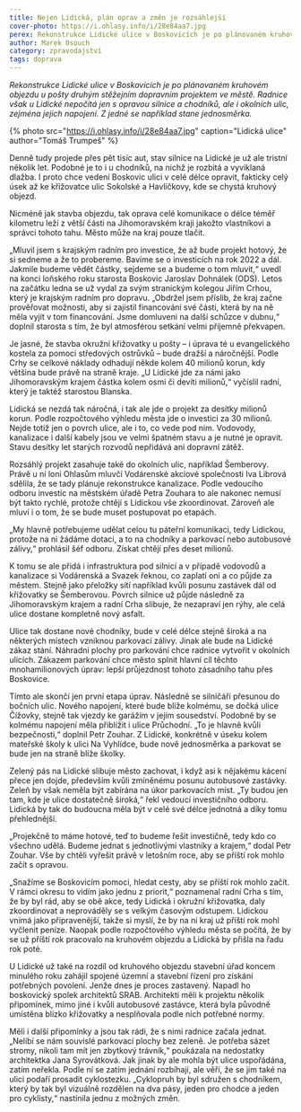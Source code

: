 ```yaml
---
title: Nejen Lidická, plán oprav a změn je rozsáhlejší
cover-photo: https://i.ohlasy.info/i/28e84aa7.jpg
perex: Rekonstrukce Lidické ulice v Boskovicích je po plánovaném kruhovém objezdu u pošty druhým stěžejním dopravním projektem ve městě. Radnice však u Lidické nepočítá jen s opravou silnice a chodníků, ale i okolních ulic.
author: Marek Osouch
category: zpravodajství
tags: doprava
---
```


*Rekonstrukce Lidické ulice v Boskovicích je po plánovaném kruhovém objezdu u pošty druhým stěžejním dopravním projektem ve městě. Radnice však u Lidické nepočítá jen s opravou silnice a chodníků, ale i okolních ulic, zejména jejich napojení. Z jedné se například stane jednosměrka.*

{% photo src="https://i.ohlasy.info/i/28e84aa7.jpg" caption="Lidická ulice" author="Tomáš Trumpeš" %}

Denně tudy projede přes pět tisíc aut, stav silnice na Lidické je už ale tristní několik let. Podobné je to i u chodníků, na nichž je rozbitá a vyviklaná dlažba. I proto chce vedení Boskovic ulici v celé délce opravit, fakticky celý úsek až ke křižovatce ulic Sokolské a Havlíčkovy, kde se chystá kruhový objezd.

Nicméně jak stavba objezdu, tak oprava celé komunikace o délce téměř kilometru leží z větší části na Jihomoravském kraji jakožto vlastníkovi a správci tohoto tahu. Město může na kraj pouze tlačit.

„Mluvil jsem s krajským radním pro investice, že až bude projekt hotový, že si sedneme a že to probereme. Bavíme se o investicích na rok 2022 a dál. Jakmile budeme vědět částky, sejdeme se a budeme o tom mluvit,“ uvedl na konci loňského roku starosta Boskovic Jaroslav Dohnálek (ODS). Letos na začátku ledna se už vydal za svým stranickým kolegou Jiřím Crhou, který je krajským radním pro dopravu. „Obdržel jsem příslib, že kraj začne prověřovat možnosti, aby si zajistil financování své části, která by na ně měla vyjít v tom financování. Jsme domluveni na další schůzce v dubnu,“ doplnil starosta s tím, že byl atmosférou setkání velmi příjemně překvapen.

Je jasné, že stavba okružní křižovatky u pošty – i úprava té u evangelického kostela za pomoci středových ostrůvků – bude dražší a náročnější. Podle Crhy se celkové náklady odhadují někde kolem 40 milionů korun, kdy většina bude právě na straně kraje. „U Lidické jde za námi jako Jihomoravským krajem částka kolem osmi či devíti milionů,“ vyčíslil radní, který je taktéž starostou Blanska.

Lidická se nezdá tak náročná, i tak ale jde o projekt za desítky milionů korun. Podle rozpočtového výhledu města jde o investici za 30 milionů. Nejde totiž jen o povrch ulice, ale i to, co vede pod ním. Vodovody, kanalizace i další kabely jsou ve velmi špatném stavu a je nutné je opravit. Stavu desítky let starých rozvodů nepřidává ani dopravní zátěž.

Rozsáhlý projekt zasahuje také do okolních ulic, například Šemberovy. Právě u ní loni Ohlasům mluvčí Vodárenské akciové společnosti Iva Librová sdělila, že se tady plánuje rekonstrukce kanalizace. Podle vedoucího odboru investic na městském úřadě Petra Zouhara to ale nakonec nemusí být takto rychlé, protože chtějí s Lidickou vše zkoordinovat. Zároveň ale mluví i o tom, že se bude muset postupovat po etapách.

„My hlavně potřebujeme udělat celou tu páteřní komunikaci, tedy Lidickou, protože na ni žádáme dotaci, a to na chodníky a parkovací nebo autobusové zálivy,“ prohlásil šéf odboru. Získat chtějí přes deset milionů. 

K tomu se ale přidá i infrastruktura pod silnicí a v případě vodovodů a kanalizace si Vodárenská a Svazek řeknou, co zaplatí oni a co půjde za městem. Stejně jako přeložky sítí například kvůli posunu zastávek dál od křižovatky se Šemberovou. Povrch silnice už půjde následně za Jihomoravským krajem a radní Crha slibuje, že nezapraví jen rýhy, ale celá ulice dostane kompletně nový asfalt.

Ulice tak dostane nové chodníky, bude v celé délce stejně široká a na některých místech vzniknou parkovací zálivy. Jinak ale bude na Lidické zákaz stání. Náhradní plochy pro parkování chce radnice vytvořit v okolních ulicích. Zákazem parkování chce město splnit hlavní cíl těchto mnohamilionových úprav: lepší průjezdnost tohoto zásadního tahu přes Boskovice.

Tímto ale skončí jen první etapa úprav. Následně se silničáři přesunou do bočních ulic. Nového napojení, které bude blíže kolmému, se dočká ulice Čížovky, stejně tak vjezdy ke garážím v jejím sousedství. Podobně by se kolmému napojení měla přiblížit i ulice Průchodní. „To je hlavně kvůli bezpečnosti,“ doplnil Petr Zouhar. Z Lidické, konkrétně v úseku kolem mateřské školy k ulici Na Vyhlídce, bude nově jednosměrka a parkovat se bude jen na straně blíže školky.

Zelený pás na Lidické slibuje město zachovat, i když asi k nějakému kácení přece jen dojde, především kvůli zmíněnému posunu autobusové zastávky. Zeleň by však neměla být zabírána na úkor parkovacích míst. „Ty budou jen tam, kde je ulice dostatečně široká,“ řekl vedoucí investičního odboru. Lidická by tak do budoucna měla být v celé své délce jednotná a díky tomu přehlednější.

„Projekčně to máme hotové, teď to budeme řešit investičně, tedy kdo co všechno udělá. Budeme jednat s jednotlivými vlastníky a krajem,“ dodal Petr Zouhar. Vše by chtěli vyřešit právě v letošním roce, aby se příští rok mohlo začít s opravou.

„Snažíme se Boskovicím pomoci, hledat cesty, aby se příští rok mohlo začít. V rámci okresu to vidím jako jednu z priorit,“ poznamenal radní Crha s tím, že by byl rád, aby se obě akce, tedy Lidická i okružní křižovatka, daly zkoordinovat a neprováděly se s velkým časovým odstupem. Lidickou vnímá jako připravenější, takže si myslí, že by na ni kraj už příští rok mohl vyčlenit peníze. Naopak podle rozpočtového výhledu města se počítá, že by se už příští rok pracovalo na kruhovém objezdu a Lidická by přišla na řadu rok poté. 

U Lidické už také na rozdíl od kruhového objezdu stavební úřad koncem minulého roku zahájil spojené územní a stavební řízení pro získání potřebných povolení. Jenže dnes je proces zastavený. Napadl ho boskovický spolek architektů SRAB. Architekti měli k projektu několik připomínek, mimo jiné i kvůli autobusové zastávce, která byla původně umístěna blízko křižovatky a nesplňovala podle nich potřebné normy.

Měli i další připomínky a jsou tak rádi, že s nimi radnice začala jednat. „Nelíbí se nám souvislé parkovací plochy bez zeleně. Je potřeba sázet stromy, nikoli tam mít jen zbytkový trávník,“ poukázala na nedostatky architektka Jana Syrovátková. Jak jinak by ale mohla být ulice uspořádána, zatím neřekla. Podle ní se zatím jednání rozbíhají, ale věří, že se jim také na ulici podaří prosadit cyklostezku. „Cyklopruh by byl sdružen s chodníkem, který by tak byl vizuálně rozdělen na dva pásy, jeden pro chodce a jeden pro cyklisty,“ nastínila jednu z možných změn.
